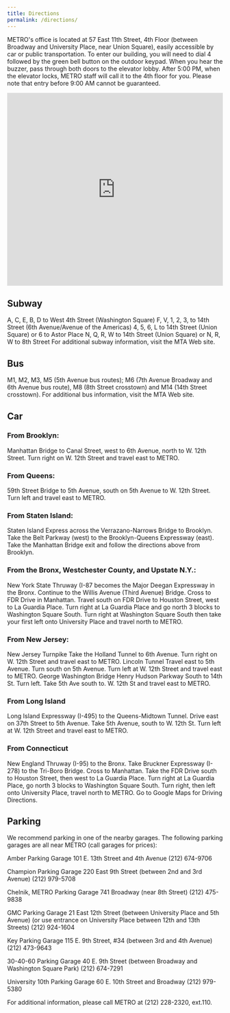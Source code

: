 ```yaml
---
title: Directions
permalink: /directions/
---
```


METRO's office is located at 57 East 11th Street, 4th Floor (between Broadway and University Place, near Union Square), easily accessible by car or public transportation. To enter our building, you will need to dial 4 followed by the green bell button on the outdoor keypad. When you hear the buzzer, pass through both doors to the elevator lobby. After 5:00 PM, when the elevator locks, METRO staff will call it to the 4th floor for you. Please note that entry before 9:00 AM cannot be guaranteed.

<iframe src="https://www.google.com/maps/embed?pb=!1m18!1m12!1m3!1d3023.3121263101475!2d-73.99453568459437!3d40.733156979329564!2m3!1f0!2f0!3f0!3m2!1i1024!2i768!4f13.1!3m3!1m2!1s0x89c25999a3a680ef%3A0xa72a16c8395ae03d!2s57+E+11th+St%2C+New+York%2C+NY+10003!5e0!3m2!1sen!2sus!4v1447520650459" width="100%" height="450" frameborder="0" style="border:0" allowfullscreen></iframe>

## Subway

A, C, E, B, D to West 4th Street (Washington Square)
F, V, 1, 2, 3, to 14th Street (6th Avenue/Avenue of the Americas)
4, 5, 6, L to 14th Street (Union Square) or 6 to Astor Place
N, Q, R, W to 14th Street (Union Square) or N, R, W to 8th Street
For additional subway information, visit the MTA Web site.

## Bus

M1, M2, M3, M5 (5th Avenue bus routes); M6 (7th Avenue Broadway and 6th Avenue bus route), M8 (8th Street crosstown) and M14 (14th Street crosstown).
For additional bus information, visit the MTA Web site.

## Car

### From Brooklyn:
Manhattan Bridge to Canal Street, west to 6th Avenue, north to W. 12th Street. Turn right on W. 12th Street and travel east to METRO.

### From Queens:
59th Street Bridge to 5th Avenue, south on 5th Avenue to W. 12th Street. Turn left and travel east to METRO.

### From Staten Island:
Staten Island Express across the Verrazano-Narrows Bridge to Brooklyn. Take the Belt Parkway (west) to the Brooklyn-Queens Expressway (east). Take the Manhattan Bridge exit and follow the directions above from Brooklyn.

### From the Bronx, Westchester County, and Upstate N.Y.:
New York State Thruway (I-87 becomes the Major Deegan Expressway in the Bronx. Continue to the Willis Avenue (Third Avenue) Bridge. Cross to FDR Drive in Manhattan. Travel south on FDR Drive to Houston Street, west to La Guardia Place. Turn right at La Guardia Place and go north 3 blocks to Washington Square South. Turn right at Washington Square South then take your first left onto University Place and travel north to METRO.

### From New Jersey:
New Jersey Turnpike
Take the Holland Tunnel to 6th Avenue. Turn right on W. 12th Street and travel east to METRO.
Lincoln Tunnel
Travel east to 5th Avenue. Turn south on 5th Avenue. Turn left at W. 12th Street and travel east to METRO.
George Washington Bridge
Henry Hudson Parkway South to 14th St. Turn left. Take 5th Ave south to. W. 12th St and travel east to METRO.

### From Long Island
Long Island Expressway (I-495) to the Queens-Midtown Tunnel. Drive east on 37th Street to 5th Avenue. Take 5th Avenue, south to W. 12th St. Turn left at W. 12th Street and travel east to METRO.

### From Connecticut
New England Thruway (I-95) to the Bronx. Take Bruckner Expressway (I-278) to the Tri-Boro Bridge. Cross to Manhattan. Take the FDR Drive south to Houston Street, then west to La Guardia Place. Turn right at La Guardia Place, go north 3 blocks to Washington Square South. Turn right, then left onto University Place, travel north to METRO.
Go to Google Maps for Driving Directions.

## Parking
We recommend parking in one of the nearby garages. The following parking garages are all near METRO (call garages for prices):

Amber Parking Garage
101 E. 13th Street and 4th Avenue
(212) 674-9706

Champion Parking Garage
220 East 9th Street (between 2nd and 3rd Avenue)
(212) 979-5708

Chelnik, METRO Parking Garage
741 Broadway (near 8th Street)
(212) 475-9838

GMC Parking Garage
21 East 12th Street (between University Place and 5th Avenue)
(or use entrance on University Place between 12th and 13th Streets)
(212) 924-1604

Key Parking Garage
115 E. 9th Street, #34 (between 3rd and 4th Avenue)
(212) 473-9643

30-40-60 Parking Garage
40 E. 9th Street (between Broadway and Washington Square Park)
(212) 674-7291

University 10th Parking Garage
60 E. 10th Street and Broadway
(212) 979-5380

For additional information, please call METRO at (212) 228-2320, ext.110.
